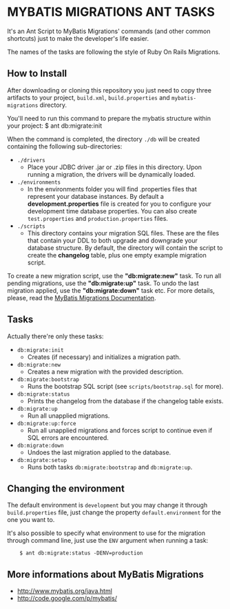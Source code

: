MYBATIS MIGRATIONS ANT TASKS
===============================================================

It's an Ant Script to MyBatis Migrations' commands (and other common shortcuts) just to make the developer's life easier.

The names of the tasks are following the style of Ruby On Rails Migrations.

How to Install
-----------------
After downloading or cloning this repository you just need to copy three artifacts to your project, `build.xml`, `build.properties` and `mybatis-migrations` directory.

You'll need to run this command to prepare the mybatis structure within your project:
		$ ant db:migrate:init

When the command is completed, the directory `./db` will be created containing the following sub-directories:

- `./drivers`
	* Place your JDBC driver .jar or .zip files in this directory. Upon running a migration, the drivers will be dynamically loaded.
- `./environments`
	* In the environments folder you will find .properties files that represent your database instances. By default a **development.properties** file is created for you to configure your development time database properties. You can also create `test.properties` and `production.properties` files.
- `./scripts`
	* This directory contains your migration SQL files. These are the files that contain your DDL to both upgrade and downgrade your database structure. By default, the directory will contain the script to create the **changelog** table, plus one empty example migration script. 

To create a new migration script, use the **"db:migrate:new"** task. To run all pending migrations, use the **"db:migrate:up"** task. To undo the last migration applied, use the **"db:migrate:down"** task etc. For more details, please, read the [MyBatis Migrations Documentation](https://github.com/rponte/mybatis-migrations-anttasks/blob/master/mybatis-migrations/MyBatis-3-Migrations.pdf).

Tasks
-------------
Actually there're only these tasks:

- `db:migrate:init`
	* Creates (if necessary) and initializes a migration path.
- `db:migrate:new`
	* Creates a new migration with the provided description.
- `db:migrate:bootstrap`
	* Runs the bootstrap SQL script (see `scripts/bootstrap.sql` for more).
- `db:migrate:status`
	* Prints the changelog from the database if the changelog table exists.
- `db:migrate:up`
	* Run all unapplied migrations.
- `db:migrate:up:force`
	* Run all unapplied migrations and forces script to continue even if SQL errors are encountered.
- `db:migrate:down`
	* Undoes the last migration applied to the database.
- `db:migrate:setup`
	* Runs both tasks `db:migrate:bootstrap` and `db:migrate:up`.

Changing the environment
-----------------------------------------------------------------
The default environment is `development` but you may change it through `build.properties` file, just change the property `default.environment` for the one you want to.

It's also possible to specify what environment to use for the migration through command line, just use the `ENV` argument when running a task:

		$ ant db:migrate:status -DENV=production 
		
More informations about MyBatis Migrations
--------------------------------------------

- http://www.mybatis.org/java.html
- http://code.google.com/p/mybatis/